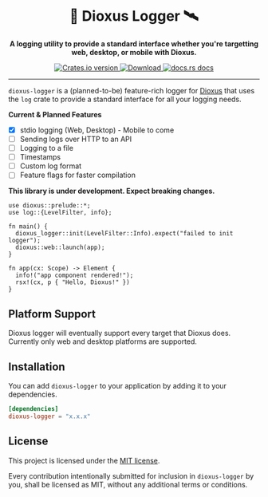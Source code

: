 <div align="center">
  <h1>📡 Dioxus Logger 🛰️</h1>
  <p><strong>A logging utility to provide a standard interface whether you're targetting web, desktop, or mobile with Dioxus.</strong></p>
</div>

<div align="center">
  <!-- Crates version -->
  <a href="https://crates.io/crates/dioxus-logger">
    <img src="https://img.shields.io/crates/v/dioxus-logger.svg?style=flat-square"
    alt="Crates.io version" />
  </a>
  <!-- Downloads -->
  <a href="https://crates.io/crates/dioxus-logger">
    <img src="https://img.shields.io/crates/d/dioxus-logger.svg?style=flat-square"
      alt="Download" />
  </a>
  <!-- docs -->
  <a href="https://docs.rs/dioxus-logger">
    <img src="https://img.shields.io/badge/docs-latest-blue.svg?style=flat-square"
      alt="docs.rs docs" />
  </a>
</div>

-----

`dioxus-logger` is a (planned-to-be) feature-rich logger for [Dioxus](https://dioxuslabs.com/) that uses the `log` crate to provide a standard interface for all your logging needs.

**Current & Planned Features**
- [x] stdio logging (Web, Desktop) - Mobile to come
- [ ] Sending logs over HTTP to an API
- [ ] Logging to a file
- [ ] Timestamps 
- [ ] Custom log format
- [ ] Feature flags for faster compilation

**This library is under development. Expect breaking changes.**

```rust, ignore
use dioxus::prelude::*;
use log::{LevelFilter, info};

fn main() {
  dioxus_logger::init(LevelFilter::Info).expect("failed to init logger");
  dioxus::web::launch(app);
}

fn app(cx: Scope) -> Element {
  info!("app component rendered!");
  rsx!(cx, p { "Hello, Dioxus!" })
}
```

## Platform Support
Dioxus logger will eventually support every target that Dioxus does. Currently only web and desktop platforms are supported.

## Installation
You can add `dioxus-logger` to your application by adding it to your dependencies.
```toml
[dependencies]
dioxus-logger = "x.x.x"
```

## License
This project is licensed under the [MIT license].

[mit license]: https://github.com/DogeDark/dioxus-logger/LICENSE

Every contribution intentionally submitted
for inclusion in `dioxus-logger` by you, shall be licensed as MIT, without any additional
terms or conditions.